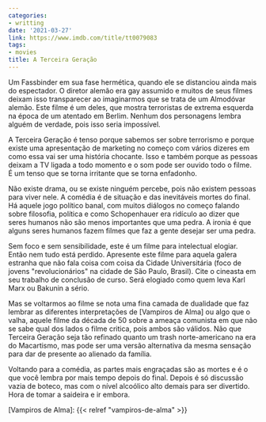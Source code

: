 ```yaml
---
categories:
- writting
date: '2021-03-27'
link: https://www.imdb.com/title/tt0079083
tags:
- movies
title: A Terceira Geração
---
```


Um Fassbinder em sua fase hermética, quando ele se distanciou ainda mais do espectador. O diretor alemão era gay assumido e muitos de seus filmes deixam isso transparecer ao imaginarmos que se trata de um Almodóvar alemão. Este filme é um deles, que mostra terroristas de extrema esquerda na época de um atentado em Berlim. Nenhum dos personagens lembra alguém de verdade, pois isso seria impossível.

A Terceira Geração é tenso porque sabemos ser sobre terrorismo e porque existe uma apresentação de marketing no começo com vários dizeres em como essa vai ser uma história chocante. Isso e também porque as pessoas deixam a TV ligada a todo momento e o som pode ser ouvido todo o filme. É um tenso que se torna irritante que se torna enfadonho.

Não existe drama, ou se existe ninguém percebe, pois não existem pessoas para viver nele. A comédia é de situação e das inevitáveis mortes do final. Há aquele jogo político banal, com muitos diálogos no começo falando sobre filosofia, política e como Schopenhauer era ridículo ao dizer que seres humanos não são menos importantes que uma pedra. A ironia é que alguns seres humanos fazem filmes que faz a gente desejar ser uma pedra.

Sem foco e sem sensibilidade, este é um filme para intelectual elogiar. Então nem tudo está perdido. Apresente este filme para aquela galera estranha que não fala coisa com coisa da Cidade Universitária (foco de jovens "revolucionários" na cidade de São Paulo, Brasil). Cite o cineasta em seu trabalho de conclusão de curso. Será elogiado como quem leva Karl Marx ou Bakunin a sério.

Mas se voltarmos ao filme se nota uma fina camada de dualidade que faz lembrar as diferentes interpretações de [Vampiros de Alma] ou algo que o valha, aquele filme da década de 50 sobre a ameaça comunista em que não se sabe qual dos lados o filme critica, pois ambos são válidos. Não que Terceira Geração seja tão refinado quanto um trash norte-americano na era do Macartismo, mas pode ser uma versão alternativa da mesma sensação para dar de presente ao alienado da família.

Voltando para a comédia, as partes mais engraçadas são as mortes e é o que você lembra por mais tempo depois do final. Depois é só discussão vazia de boteco, mas com o nível alcoólico alto demais para ser divertido. Hora de tomar a saideira e ir embora.

[Vampiros de Alma]: {{< relref "vampiros-de-alma" >}}

